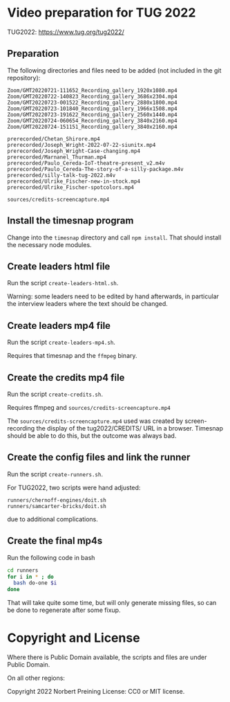 # Video preparation for TUG 2022

TUG2022: https://www.tug.org/tug2022/

## Preparation

The following directories and files need to be added (not included in the
git repository):
```
Zoom/GMT20220721-111652_Recording_gallery_1920x1080.mp4
Zoom/GMT20220722-140823_Recording_gallery_3686x2304.mp4
Zoom/GMT20220723-001522_Recording_gallery_2880x1800.mp4
Zoom/GMT20220723-101840_Recording_gallery_1966x1508.mp4
Zoom/GMT20220723-191622_Recording_gallery_2560x1440.mp4
Zoom/GMT20220724-060654_Recording_gallery_3840x2160.mp4
Zoom/GMT20220724-151151_Recording_gallery_3840x2160.mp4

prerecorded/Chetan_Shirore.mp4
prerecorded/Joseph_Wright-2022-07-22-siunitx.mp4
prerecorded/Joseph_Wright-Case-changing.mp4
prerecorded/Marnanel_Thurman.mp4
prerecorded/Paulo_Cereda-IoT-theatre-present_v2.m4v
prerecorded/Paulo_Cereda-The-story-of-a-silly-package.m4v
prerecorded/silly-talk-tug-2022.m4v
prerecorded/Ulrike_Fischer-new-in-stock.mp4
prerecorded/Ulrike_Fischer-spotcolors.mp4

sources/credits-screencapture.mp4
```

## Install the timesnap program

Change into the `timesnap` directory and call `npm install`. That
should install the necessary node modules.

## Create leaders html file

Run the script `create-leaders-html.sh`.

Warning: some leaders need to be edited by hand afterwards, in particular
the interview leaders where the text should be changed.

## Create leaders mp4 file

Run the script `create-leaders-mp4.sh`.

Requires that timesnap and the `ffmpeg` binary.

## Create the credits mp4 file

Run the script `create-credits.sh`.

Requires ffmpeg and `sources/credits-screencapture.mp4`

The `sources/credits-screencapture.mp4` used was created by screen-recording the 
display of the tug2022/CREDITS/ URL in a browser. Timesnap should be able
to do this, but the outcome was always bad.

## Create the config files and link the runner

Run the script `create-runners.sh`.

For TUG2022, two scripts were hand adjusted:
```
runners/chernoff-engines/doit.sh
runners/samcarter-bricks/doit.sh
```
due to additional complications.

## Create the final mp4s

Run the following code in bash
```bash
cd runners
for i in * ; do
  bash do-one $i
done
```

That will take quite some time, but will only generate missing files, so can
be done to regenerate after some fixup.


# Copyright and License

Where there is Public Domain available, the scripts and files are under Public Domain.

On all other regions:

Copyright 2022 Norbert Preining
License: CC0 or MIT license.
